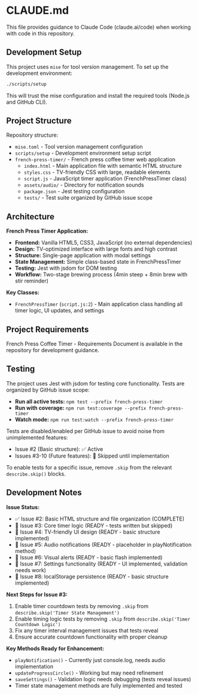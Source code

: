 # CLAUDE.md

This file provides guidance to Claude Code (claude.ai/code) when working with code in this repository.

## Development Setup

This project uses `mise` for tool version management. To set up the development environment:

```bash
./scripts/setup
```

This will trust the mise configuration and install the required tools (Node.js and GitHub CLI).

## Project Structure

Repository structure:
- `mise.toml` - Tool version management configuration
- `scripts/setup` - Development environment setup script
- `french-press-timer/` - French press coffee timer web application
  - `index.html` - Main application file with semantic HTML structure
  - `styles.css` - TV-friendly CSS with large, readable elements
  - `script.js` - JavaScript timer application (FrenchPressTimer class)
  - `assets/audio/` - Directory for notification sounds
  - `package.json` - Jest testing configuration
  - `tests/` - Test suite organized by GitHub issue scope

## Architecture

**French Press Timer Application:**
- **Frontend:** Vanilla HTML5, CSS3, JavaScript (no external dependencies)
- **Design:** TV-optimized interface with large fonts and high contrast
- **Structure:** Single-page application with modal settings
- **State Management:** Simple class-based state in FrenchPressTimer
- **Testing:** Jest with jsdom for DOM testing
- **Workflow:** Two-stage brewing process (4min steep + 8min brew with stir reminder)

**Key Classes:**
- `FrenchPressTimer` (`script.js:2`) - Main application class handling all timer logic, UI updates, and settings

## Project Requirements

French Press Coffee Timer - Requirements Document is available in the repository for development guidance.

## Testing

The project uses Jest with jsdom for testing core functionality. Tests are organized by GitHub issue scope:

- **Run all active tests:** `npm test --prefix french-press-timer`
- **Run with coverage:** `npm run test:coverage --prefix french-press-timer`
- **Watch mode:** `npm run test:watch --prefix french-press-timer`

Tests are disabled/enabled per GitHub issue to avoid noise from unimplemented features:
- Issue #2 (Basic structure): ✅ Active
- Issues #3-10 (Future features): 🚫 Skipped until implementation

To enable tests for a specific issue, remove `.skip` from the relevant `describe.skip()` blocks.

## Development Notes

**Issue Status:**
- ✅ Issue #2: Basic HTML structure and file organization (COMPLETE)
- 🔄 Issue #3: Core timer logic (READY - tests written but skipped)
- 🔄 Issue #4: TV-friendly UI design (READY - basic structure implemented)
- 🔄 Issue #5: Audio notifications (READY - placeholder in playNotification method)
- 🔄 Issue #6: Visual alerts (READY - basic flash implemented)
- 🔄 Issue #7: Settings functionality (READY - UI implemented, validation needs work)
- 🔄 Issue #8: localStorage persistence (READY - basic structure implemented)

**Next Steps for Issue #3:**
1. Enable timer countdown tests by removing `.skip` from `describe.skip('Timer State Management')`
2. Enable timing logic tests by removing `.skip` from `describe.skip('Timer Countdown Logic')`
3. Fix any timer interval management issues that tests reveal
4. Ensure accurate countdown functionality with proper cleanup

**Key Methods Ready for Enhancement:**
- `playNotification()` - Currently just console.log, needs audio implementation
- `updateProgressCircle()` - Working but may need refinement
- `saveSettings()` - Validation logic needs debugging (tests reveal issues)
- Timer state management methods are fully implemented and tested


